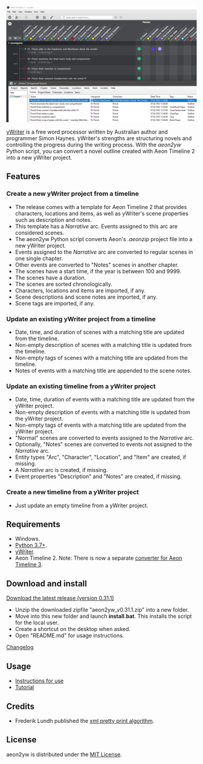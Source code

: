 [![Screenshot: Example](Screenshots/screen01.png)](https://raw.githubusercontent.com/peter88213/aeon2yw/main/docs/Screenshots/screen01.png)

[yWriter](http://spacejock.com/yWriter7.html) is a free word processor written by Australian author and programmer Simon Haynes. yWriter's strengths are structuring novels and controlling the progress during the writing process. With the *aeon2yw* Python script, you can convert a novel outline created with Aeon Timeline 2 into a new yWriter project.

## Features

### Create a new yWriter project from a timeline

- The release comes with a template for Aeon Timeline 2 that provides characters, locations and items, as well as yWriter's scene properties such as description and notes.
- This template has a *Narrative* arc. Events assigned to this arc are considered scenes.
- The aeon2yw Python script converts Aeon's *.aeonzip* project file into a new yWriter project.
- Events assigned to the *Narrative* arc are converted to regular scenes in one single chapter.
- Other events are converted to "Notes" scenes in another chapter.
- The scenes have a start time, if the year is between 100 and 9999.
- The scenes have a duration.
- The scenes are sorted chronologically.
- Characters, locations and items are imported, if any.
- Scene descriptions and scene notes are imported, if any.
- Scene tags are imported, if any.

### Update an existing yWriter project from a timeline

- Date, time, and duration of scenes with a matching title are updated from the timeline.
- Non-empty description of scenes with a matching title is updated from the timeline.
- Non-empty tags of scenes with a matching title are updated from the timeline.
- Notes of events with a matching title are appended to the scene notes.

### Update an existing timeline from a yWriter project

- Date, time, duration of events with a matching title are updated from the yWriter project.
- Non-empty description of events with a matching title is updated from the yWriter project.
- Non-empty tags of events with a matching title are updated from the yWriter project.
- "Normal" scenes are converted to events assigned to the *Narrative* arc.
- Optionally, "Notes" scenes are converted to events not assigned to the *Narrative* arc.
- Entity types "Arc", "Character", "Location", and "Item" are created, if missing.
- A *Narrative* arc is created, if missing.
- Event properties "Description" and "Notes" are created, if missing.

### Create a new timeline from a yWriter project

- Just update an empty timeline from a yWriter project.

 
## Requirements

- Windows.
- [Python 3.7+](https://www.python.org).
- [yWriter](http://spacejock.com/yWriter7.html).
- Aeon Timeline 2. Note: There is now a separate [converter for Aeon Timeline 3](https://peter88213.github.io/aeon3yw). 


## Download and install

[Download the latest release (version 0.31.1)](https://raw.githubusercontent.com/peter88213/aeon2yw/main/dist/aeon2yw_v0.31.1.zip)

- Unzip the downloaded zipfile "aeon2yw_v0.31.1.zip" into a new folder.
- Move into this new folder and launch **install.bat**. This installs the script for the local user.
- Create a shortcut on the desktop when asked.
- Open "README.md" for usage instructions.

[Changelog](changelog)

## Usage

- [Instructions for use](usage)
- [Tutorial](tutorial)

## Credits

- Frederik Lundh published the [xml pretty print algorithm](http://effbot.org/zone/element-lib.htm#prettyprint).


## License

aeon2yw is distributed under the [MIT License](http://www.opensource.org/licenses/mit-license.php).


 




